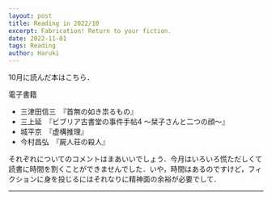 ```yaml
---
layout: post
title: Reading in 2022/10
excerpt: Fabrication! Return to your fiction.
date: 2022-11-01
tags: Reading
author: Haruki
---
```


10月に読んだ本はこちら．

電子書籍
* 三津田信三　『首無の如き祟るもの』
* 三上延　『ビブリア古書堂の事件手帖4 ～栞子さんと二つの顔～』
* 城平京　『虚構推理』
* 今村昌弘　『屍人荘の殺人』

それぞれについてのコメントはまあいいでしょう．今月はいろいろ慌ただしくて読書に時間を割くことができませんでした．いや，時間はあるのですけど，フィクションに身を投じるにはそれなりに精神面の余裕が必要でして．


-----
